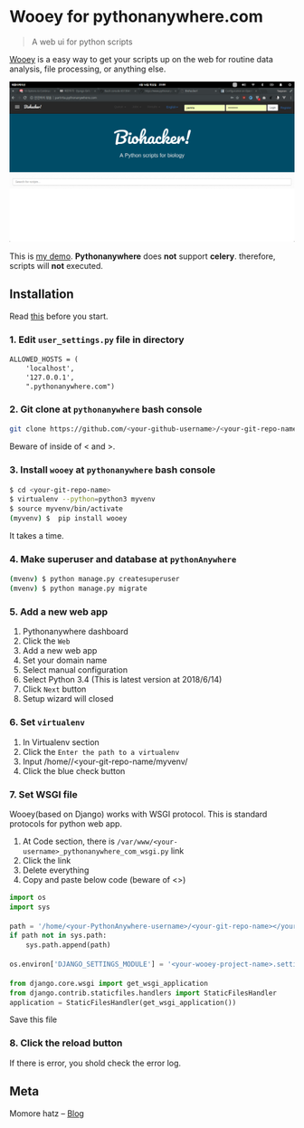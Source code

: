 # Wooey for pythonanywhere.com
> A web ui for python scripts
<!-- 
[![NPM Version][npm-image]][npm-url]
[![Build Status][travis-image]][travis-url]
[![Downloads Stats][npm-downloads]][npm-url] -->

[Wooey](https://github.com/wooey/Wooey) is a easy way to get your scripts up on the web for routine data analysis, file processing, or anything else.  

![](front.png)  

This is [my demo](http://partrita.pythonanywhere.com). **Pythonanywhere** does **not** support **celery**. therefore, scripts will **not** executed.

## Installation
Read [this](http://wooey.readthedocs.io/en/latest/install.html) before you start.

### 1. Edit `user_settings.py` file in <your-wooey-project> directory
```
ALLOWED_HOSTS = (
    'localhost',
    '127.0.0.1',
    ".pythonanywhere.com")
```

### 2. Git clone at `pythonanywhere` bash console

```bash
git clone https://github.com/<your-github-username>/<your-git-repo-name>.git
```
Beware of inside of < and >.

### 3. Install `wooey` at `pythonanywhere` bash console

```bash
$ cd <your-git-repo-name>
$ virtualenv --python=python3 myvenv
$ source myvenv/bin/activate
(myvenv) $  pip install wooey
```
It takes a time.

### 4. Make superuser and database at `pythonAnywhere`

```bash
(mvenv) $ python manage.py createsuperuser
(mvenv) $ python manage.py migrate
```

### 5. Add a new web app
1. Pythonanywhere dashboard
2. Click the `Web` 
3. Add a new web app
4. Set your domain name
5. Select manual configuration
6. Select Python 3.4 (This is latest version at 2018/6/14)
7. Click `Next` button
8. Setup wizard will closed 

### 6. Set `virtualenv`
1. In Virtualenv section
2. Click the `Enter the path to a virtualenv`
3. Input /home/<your-username>/<your-git-repo-name/myvenv/
4. Click the blue check button

### 7. Set WSGI file 
Wooey(based on Django) works with WSGI protocol. This is standard protocols for python web app. 

1. At Code section, there is `/var/www/<your-username>_pythonanywhere_com_wsgi.py` link
2. Click the link
3. Delete everything
4. Copy and paste below code (beware of <>)

```python
import os
import sys

path = '/home/<your-PythonAnywhere-username>/<your-git-repo-name></your-git-repo-name>'  # PythonAnywhere 계정으로 바꾸세요.
if path not in sys.path:
    sys.path.append(path)

os.environ['DJANGO_SETTINGS_MODULE'] = '<your-wooey-project-name>.settings'

from django.core.wsgi import get_wsgi_application
from django.contrib.staticfiles.handlers import StaticFilesHandler
application = StaticFilesHandler(get_wsgi_application())
```
Save this file

### 8. Click the reload button
If there is error, you shold check the error log.

## Meta

Momore hatz – [Blog](https://partrita.github.io)

<!-- Markdown link & img dfn's -->
<!-- [npm-image]: https://img.shields.io/npm/v/datadog-metrics.svg?style=flat-square
[npm-url]: https://npmjs.org/package/datadog-metrics
[npm-downloads]: https://img.shields.io/npm/dm/datadog-metrics.svg?style=flat-square
[travis-image]: https://img.shields.io/travis/dbader/node-datadog-metrics/master.svg?style=flat-square
[travis-url]: https://travis-ci.org/dbader/node-datadog-metrics
[wiki]: https://github.com/yourname/yourproject/wiki -->